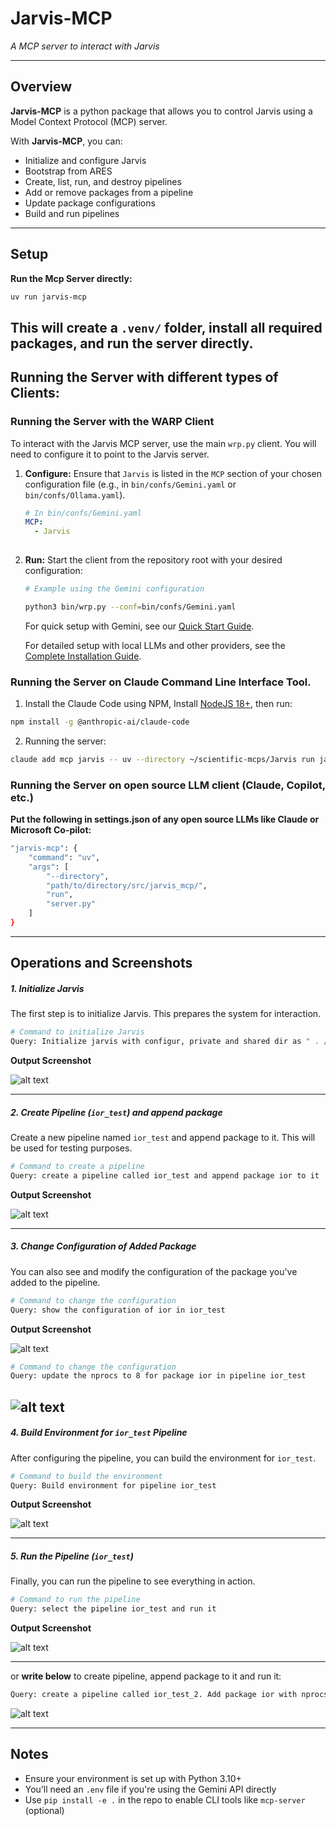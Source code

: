 
# Jarvis-MCP

*A MCP server to interact with Jarvis*

---

## Overview

**Jarvis-MCP** is a python package that allows you to control Jarvis using a Model Context Protocol (MCP) server.

With **Jarvis-MCP**, you can:

* Initialize and configure Jarvis
* Bootstrap from ARES
* Create, list, run, and destroy pipelines
* Add or remove packages from a pipeline
* Update package configurations
* Build and run pipelines

---

## Setup
**Run the Mcp Server directly:**

   ```bash
   uv run jarvis-mcp
   ```
   
   This will create a `.venv/` folder, install all required packages, and run the server directly.
--- 

## Running the Server with different types of Clients:

### Running the Server with the WARP Client
To interact with the Jarvis MCP server, use the main `wrp.py` client. You will need to configure it to point to the Jarvis server.

1.  **Configure:** Ensure that `Jarvis` is listed in the `MCP` section of your chosen configuration file (e.g., in `bin/confs/Gemini.yaml` or `bin/confs/Ollama.yaml`).
    ```yaml
    # In bin/confs/Gemini.yaml
    MCP:
      - Jarvis
      
    ```

2.  **Run:** Start the client from the repository root with your desired configuration:
    ```bash
    # Example using the Gemini configuration 
    
    python3 bin/wrp.py --conf=bin/confs/Gemini.yaml
    ```
    For quick setup with Gemini, see our [Quick Start Guide](docs/basic_install.md).
    
    
    For detailed setup with local LLMs and other providers, see the [Complete Installation Guide](../bin/docs/Installation.md).

### Running the Server on Claude Command Line Interface Tool.

1. Install the Claude Code using NPM,
Install [NodeJS 18+](https://nodejs.org/en/download), then run:

```bash
npm install -g @anthropic-ai/claude-code
```

2. Running the server:
```bash
claude add mcp jarvis -- uv --directory ~/scientific-mcps/Jarvis run jarvis-mcp
```

### Running the Server on open source LLM client (Claude, Copilot, etc.)

**Put the following in settings.json of any open source LLMs like Claude or Microsoft Co-pilot:**

```bash
"jarvis-mcp": {
    "command": "uv",
    "args": [
        "--directory",
        "path/to/directory/src/jarvis_mcp/",
        "run",
        "server.py"
    ]
}
```

---

## Operations and Screenshots 

##### 1. **Initialize Jarvis**

The first step is to initialize Jarvis. This prepares the system for interaction.

```bash
# Command to initialize Jarvis
Query: Initialize jarvis with configur, private and shared dir as " . /jarvis—pipelines'
```

**Output Screenshot**

![alt text](<./docs/assets/Screenshot 2025-05-15 160800.png>)

---

##### 2. **Create Pipeline (`ior_test`) and append package**

Create a new pipeline named `ior_test` and append package to it. This will be used for testing purposes.

```bash
# Command to create a pipeline
Query: create a pipeline called ior_test and append package ior to it
```

**Output Screenshot**

![alt text](<./docs/assets/Screenshot 2025-05-15 162219.png>)

---

##### 3. **Change Configuration of Added Package**

You can also see and modify the configuration of the package you've added to the pipeline.

```bash
# Command to change the configuration
Query: show the configuration of ior in ior_test
```

**Output Screenshot**

![alt text](<./docs/assets/Screenshot 2025-05-15 162322.png>)

```bash
# Command to change the configuration
Query: update the nprocs to 8 for package ior in pipeline ior_test
```

![alt text](<./docs/assets/Screenshot 2025-05-15 162545.png>)
---

##### 4. **Build Environment for `ior_test` Pipeline**

After configuring the pipeline, you can build the environment for `ior_test`.

```bash
# Command to build the environment
Query: Build environment for pipeline ior_test 
```

**Output Screenshot**

![alt text](<./docs/assets/Screenshot 2025-05-15 162922.png>)

---

##### 5. **Run the Pipeline (`ior_test`)**

Finally, you can run the pipeline to see everything in action.

```bash
# Command to run the pipeline
Query: select the pipeline ior_test and run it
```

**Output Screenshot**

![alt text](<./docs/assets/Screenshot 2025-05-15 163023.png>)

---

or **write below** to create pipeline, append package to it and run it:
```bash
Query: create a pipeline called ior_test_2. Add package ior with nprocs set to 16. After adding, set the pipeline ior_test_2 as current and build environment for it and run it.
```
![alt text](<./docs/assets/Screenshot 2025-05-15 163759.png>)

---

## Notes

* Ensure your environment is set up with Python 3.10+
* You’ll need an `.env` file if you're using the Gemini API directly
* Use `pip install -e .` in the repo to enable CLI tools like `mcp-server` (optional)
